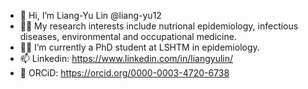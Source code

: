 - 👋 Hi, I’m Liang-Yu Lin @liang-yu12 
- :scientist: My research interests include nutrional epidemiology, infectious diseases, environmental and occupational medicine.  
- :student: I’m currently a PhD student at LSHTM in epidemiology. 
- 📫 Linkedin: https://www.linkedin.com/in/liangyulin/
- :page_with_curl: ORCiD: https://orcid.org/0000-0003-4720-6738

<!---
liang-yu12/liang-yu12 is a ✨ special ✨ repository because its `README.md` (this file) appears on your GitHub profile.
You can click the Preview link to take a look at your changes.
--->
